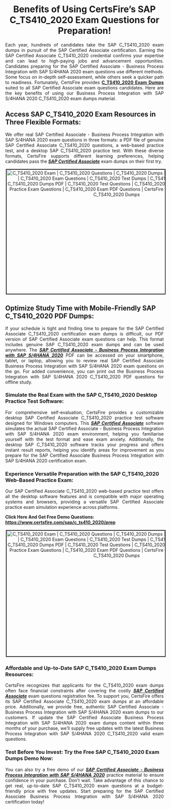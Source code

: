 <h1 style="text-align: center;"><strong>Benefits of Using CertsFire’s SAP C_TS410_2020 Exam Questions for Preparation!</strong></h1>

<p style="text-align: justify;">Each year, hundreds of candidates take the SAP C_TS410_2020 exam dumps in pursuit of the SAP Certified Associate certification. Earning the SAP Certified Associate C_TS410_2020 credential confirms your expertise and can lead to high-paying jobs and advancement opportunities. Candidates preparing for the SAP Certified Associate - Business Process Integration with SAP S/4HANA 2020 exam questions use different methods. Some focus on in-depth self-assessment, while others seek a quicker path to readiness. Fortunately, CertsFire provides <strong><a href="https://www.certsfire.com/sap/c_ts410_2020/prep">C_TS410_2020 Exam Dumps</a></strong> suited to all SAP Certified Associate exam questions candidates. Here are the key benefits of using our Business Process Integration with SAP S/4HANA 2020 C_TS410_2020 exam dumps material.</p>

<h2><strong>Access SAP C_TS410_2020 Exam Resources in Three Flexible Formats:</strong></h2>

<p style="text-align: justify;">We offer real SAP Certified Associate - Business Process Integration with SAP S/4HANA 2020 exam questions in three formats: a PDF file of genuine SAP Certified Associate C_TS410_2020 questions, a web-based practice test, and a desktop SAP C_TS410_2020 practice test. With these diverse formats, CertsFire supports different learning preferences, helping candidates pass the <u><em><strong>SAP Certified Associate</strong></em></u> exam dumps on their first try.</p>

<p style="text-align: center;"><img alt="C_TS410_2020 Exam | C_TS410_2020 Questions | C_TS410_2020 Dumps | C_TS410_2020 Exam Dumps | C_TS410_2020 Exam Questions | C_TS410_2020 Test Dumps | C_TS410_2020 PDF Questions | C_TS410_2020 Dumps PDF | C_TS410_2020 Test Questions | C_TS410_2020 Braindumps | C_TS410_2020 Practice Exam Questions | C_TS410_2020 Exam PDF Questions | CertsFire C_TS410_2020 Dumps | SAP C_TS410_2020 Dumps" src="https://i.ibb.co/3SDHvN0/cybermonday.jpg" style="width: 700px; height: 393px; border-width: 2px; border-style: solid; margin: 2px;" /></p>

<h2><strong>Optimize Study Time with Mobile-Friendly SAP C_TS410_2020 PDF Dumps:</strong></h2>

<p style="text-align: justify;">If your schedule is tight and finding time to prepare for the SAP Certified Associate C_TS410_2020 certification exam dumps is difficult, our PDF version of SAP Certified Associate exam questions can help. This format includes genuine SAP C_TS410_2020 exam dumps and can be used anywhere. The <u><em><strong>SAP Certified Associate - Business Process Integration with SAP S/4HANA 2020</strong></em></u> PDF can be accessed on your smartphone, tablet, or laptop, allowing you to review real SAP Certified Associate Business Process Integration with SAP S/4HANA 2020 exam questions on the go. For added convenience, you can print out the Business Process Integration with SAP S/4HANA 2020 C_TS410_2020 PDF questions for offline study.</p>

<h3><strong>Simulate the Real Exam with the SAP C_TS410_2020 Desktop Practice Test Software:</strong></h3>

<p style="text-align: justify;">For comprehensive self-evaluation, CertsFire provides a customizable desktop SAP Certified Associate C_TS410_2020 practice test software designed for Windows computers. This <u><em><strong>SAP Certified Associate</strong></em></u> software simulates the actual SAP Certified Associate - Business Process Integration with SAP S/4HANA 2020 exam environment, helping you familiarise yourself with the test format and ease exam anxiety. Additionally, the desktop SAP C_TS410_2020 software tracks your progress and offers instant result reports, helping you identify areas for improvement as you prepare for the SAP Certified Associate Business Process Integration with SAP S/4HANA 2020 certification exam.</p>

<h3><strong>Experience Versatile Preparation with the SAP C_TS410_2020 Web-Based Practice Exam:</strong></h3>

<p style="text-align: justify;">Our SAP Certified Associate C_TS410_2020 web-based practice test offers all the desktop software features and is compatible with major operating systems and browsers, providing a versatile SAP Certified Associate practice exam simulation experience across platforms.</p>

<p><strong>Click Here And Get Free Demo Questions: <a href="https://www.certsfire.com/sap/c_ts410_2020/prep">https://www.certsfire.com/sap/c_ts410_2020/prep</a></strong></p>

<p style="text-align: center;"><img alt="C_TS410_2020 Exam | C_TS410_2020 Questions | C_TS410_2020 Dumps | C_TS410_2020 Exam Dumps | C_TS410_2020 Exam Questions | C_TS410_2020 Test Dumps | C_TS410_2020 PDF Questions | C_TS410_2020 Dumps PDF | C_TS410_2020 Test Questions | C_TS410_2020 Braindumps | C_TS410_2020 Practice Exam Questions | C_TS410_2020 Exam PDF Questions | CertsFire C_TS410_2020 Dumps | SAP C_TS410_2020 Dumps" src="https://i.ibb.co/kMPNpqq/Cyber-Monday0.jpg" style="width: 700px; height: 398px; border-width: 2px; border-style: solid; margin: 2px;" /></p>

<h3><strong>Affordable and Up-to-Date SAP C_TS410_2020 Exam Dumps Resources:</strong></h3>

<p style="text-align: justify;">CertsFire recognizes that applicants for the C_TS410_2020 exam dumps often face financial constraints after covering the costly <u><em><strong>SAP Certified Associate</strong></em></u> exam questions registration fee. To support you, CertsFire offers its SAP Certified Associate C_TS410_2020 exam dumps at an affordable price. Additionally, we provide free, authentic SAP Certified Associate - Business Process Integration with SAP S/4HANA 2020 exam dumps to our customers. If update the SAP Certified Associate Business Process Integration with SAP S/4HANA 2020 exam dumps content within three months of your purchase, we’ll supply free updates with the latest Business Process Integration with SAP S/4HANA 2020 C_TS410_2020 valid exam questions.</p>

<h3><strong>Test Before You Invest: Try the Free SAP C_TS410_2020 Exam Dumps Demo Now:</strong></h3>

<p style="text-align: justify;">You can also try a free demo of our <u><em><strong>SAP Certified Associate - Business Process Integration with SAP S/4HANA 2020</strong></em></u> practice material to ensure confidence in your purchase. Don’t wait. Take advantage of this chance to get real, up-to-date SAP C_TS410_2020 exam questions at a budget-friendly price with free updates. Start preparing for the SAP Certified Associate Business Process Integration with SAP S/4HANA 2020 certification today!</p>
